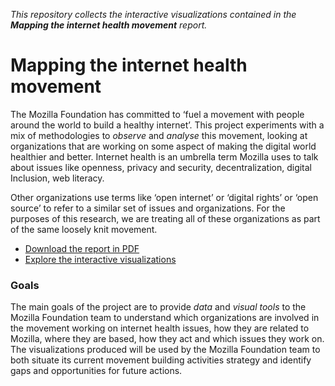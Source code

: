 _This repository collects the interactive visualizations contained in the **Mapping the internet health movement** report._

# Mapping the internet health movement

The Mozilla Foundation has committed to ‘fuel a movement with people around the world to build a healthy internet’.  This project experiments with a mix of methodologies to _observe_ and _analyse_ this movement, looking at organizations that are working on some aspect of making the digital world healthier and better.  Internet health is an umbrella term Mozilla uses to talk about issues like openness, privacy and security, decentralization, digital Inclusion, web literacy.

Other organizations use terms like ‘open internet’ or ‘digital rights’ or ‘open source’ to refer to a similar set of issues and organizations. For the purposes of this research, we are treating all of these organizations as part of the same loosely knit movement.

- [Download the report in PDF](https://mozilla.github.io/mozilla-network/report/mapping_the_ih_movement.pdf)
- [Explore the interactive visualizations](https://mozilla.github.io/mozilla-network/)

### Goals

The main goals of the project are to provide _data_ and _visual tools_ to the Mozilla Foundation team to understand which organizations are involved in the movement working on internet health issues, how they are related to Mozilla, where they are based, how they act and which issues they work on. The visualizations produced will be used by the Mozilla Foundation team to both situate its current movement building activities  strategy and identify gaps and opportunities for future actions.
